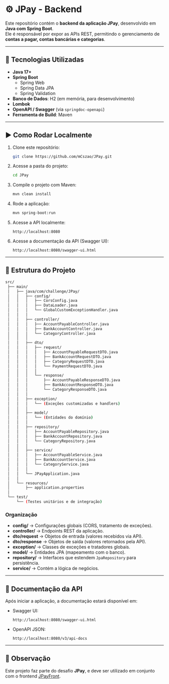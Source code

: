 # ⚙️ JPay - Backend

Este repositório contém o **backend da aplicação JPay**, desenvolvido em **Java com Spring Boot**.  
Ele é responsável por expor as APIs REST, permitindo o gerenciamento de **contas a pagar, contas bancárias e categorias**.

---

## 🚀 Tecnologias Utilizadas

- **Java 17+**  
- **Spring Boot**  
  - Spring Web  
  - Spring Data JPA  
  - Spring Validation  
- **Banco de Dados**: H2 (em memória, para desenvolvimento)  
- **Lombok**  
- **OpenAPI / Swagger** (via `springdoc-openapi`)  
- **Ferramenta de Build**: Maven  

---

## ▶️ Como Rodar Localmente

1. Clone este repositório:
   ```bash
   git clone https://github.com/mCszao/JPay.git

2. Acesse a pasta do projeto:

   ```bash
   cd JPay

3. Compile o projeto com Maven:

   ```bash
   mvn clean install
   ```

4. Rode a aplicação:

   ```bash
   mvn spring-boot:run
   ```

5. Acesse a API localmente:

   ```
   http://localhost:8080
   ```

6. Acesse a documentação da API (Swagger UI):

   ```
   http://localhost:8080/swagger-ui.html
   ```

---

## 📂 Estrutura do Projeto

```bash
src/
 ├── main/
 │   ├── java/com/challenge/JPay/
 │   │   ├── config/
 │   │   │   ├── CorsConfig.java
 │   │   │   ├── DataLoader.java
 │   │   │   └── GlobalCustomExceptionHandler.java
 │   │   │
 │   │   ├── controller/
 │   │   │   ├── AccountPayableController.java
 │   │   │   ├── BankAccountController.java
 │   │   │   └── CategoryController.java
 │   │   │
 │   │   ├── dto/
 │   │   │   ├── request/
 │   │   │   │   ├── AccountPayableRequestDTO.java
 │   │   │   │   ├── BankAccountRequestDTO.java
 │   │   │   │   ├── CategoryRequestDTO.java
 │   │   │   │   └── PaymentRequestDTO.java
 │   │   │   │
 │   │   │   └── response/
 │   │   │       ├── AccountPayableResponseDTO.java
 │   │   │       ├── BankAccountResponseDTO.java
 │   │   │       └── CategoryResponseDTO.java
 │   │   │
 │   │   ├── exception/
 │   │   │   └── (Exceções customizadas e handlers)
 │   │   │
 │   │   ├── model/
 │   │   │   └── (Entidades do domínio)
 │   │   │
 │   │   ├── repository/
 │   │   │   ├── AccountPayableRepository.java
 │   │   │   ├── BankAccountRepository.java
 │   │   │   └── CategoryRepository.java
 │   │   │
 │   │   ├── service/
 │   │   │   ├── AccountPayableService.java
 │   │   │   ├── BankAccountService.java
 │   │   │   └── CategoryService.java
 │   │   │
 │   │   └── JPayApplication.java
 │   │
 │   └── resources/
 │       ├── application.properties
 │
 └── test/
     └── (Testes unitários e de integração)
```

### Organização

* **config/** → Configurações globais (CORS, tratamento de exceções).
* **controller/** → Endpoints REST da aplicação.
* **dto/request** → Objetos de entrada (valores recebidos via API).
* **dto/response** → Objetos de saída (valores retornados pela API).
* **exception/** → Classes de exceções e tratadores globais.
* **model/** → Entidades JPA (mapeamento com o banco).
* **repository/** → Interfaces que estendem `JpaRepository` para persistência.
* **service/** → Contém a lógica de negócios.

---

## 📖 Documentação da API

Após iniciar a aplicação, a documentação estará disponível em:

* Swagger UI:

  ```
  http://localhost:8080/swagger-ui.html
  ```

* OpenAPI JSON:

  ```
  http://localhost:8080/v3/api-docs
  ```

---

## 📌 Observação

Este projeto faz parte do desafio **JPay**, e deve ser utilizado em conjunto com o frontend [JPayFront](https://github.com/mCszao/JPay-front).
